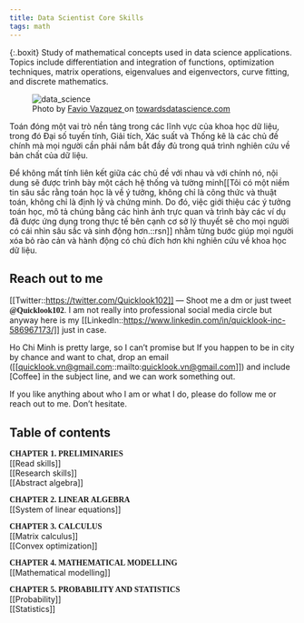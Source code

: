 ```yaml
---
title: Data Scientist Core Skills
tags: math
---
```

{:.boxit}
Study of mathematical concepts used in data science applications. Topics include differentiation and integration of functions, optimization techniques, matrix operations, eigenvalues and eigenvectors, curve fitting, and discrete mathematics.

<figure>
  <img src="https://miro.medium.com/max/600/1*nSFliz6AcuD0ccyR8lm6ag.png" alt="data_science">
  <figcaption>Photo by <a href="https://towardsdatascience.com/@faviovazquez">Favio Vazquez
</a> on <a href="https://towardsdatascience.com/">towardsdatascience.com</a></figcaption>
</figure>

Toán đóng một vai trò nền tảng trong các lĩnh vực của khoa học dữ liệu, trong đó Đại số tuyến tính, Giải tích, Xác suất và Thống kê là các chủ đề chính mà mọi người cần phải nắm bắt đầy đủ trong quá trình nghiên cứu về bản chất của dữ liệu.

Để không mất tính liên kết giữa các chủ đề với nhau và với chính nó, nội dung sẽ được trình bày một cách hệ thống và tường minh[[Tôi có một niềm tin sâu sắc rằng toán học là về ý tưởng, không chỉ là công thức và thuật toán, không chỉ là định lý và chứng minh. Do đó, việc giới thiệu các ý tưởng toán học, mô tả chúng bằng các hình ảnh trực quan và trình bày các ví dụ đã được ứng dụng trong thực tế bên cạnh cơ sở lý thuyết sẽ cho mọi người có cái nhìn sâu sắc và sinh động hơn.::rsn]] nhằm từng bước giúp mọi người xóa bỏ rào cản và hành động có chủ đích hơn khi nghiên cứu về khoa học dữ liệu.

## Reach out to me

[[Twitter::https://twitter.com/Quicklook102]] — Shoot me a dm or just tweet <span style="font-family:  'Charter', 'Source Serif Pro';font-weight: 600; ">@Quicklook102</span>. I am not really into professional social media circle but anyway here is my [[LinkedIn::https://www.linkedin.com/in/quicklook-inc-586967173/]] just in case.
    
Ho Chi Minh is pretty large, so I can’t promise but If you happen to be in city by chance and want to chat, drop an email ([[quicklook.vn@gmail.com::mailto:quicklook.vn@gmail.com]]) and include [Coffee] in the subject line, and we can work something out.

If you like anything about who I am or what I do, please do follow me or reach out to me. Don’t hesitate.

## Table of contents

<span style="font-family:  'Charter', 'Source Serif Pro';font-weight: 600; text-transform: uppercase; ">Chapter 1. Preliminaries</span>
<br> [[Read skills]]
<br> [[Research skills]]
<br> [[Abstract algebra]]

<span style="font-family:  'Charter', 'Source Serif Pro';font-weight: 600; text-transform: uppercase; ">Chapter 2. Linear algebra</span>
<br> [[System of linear equations]]

<span style="font-family:  'Charter', 'Source Serif Pro';font-weight: 600; text-transform: uppercase; ">Chapter 3. Calculus</span>
<br> [[Matrix calculus]]
<br> [[Convex optimization]]

<span style="font-family:  'Charter', 'Source Serif Pro';font-weight: 600; text-transform: uppercase; ">Chapter 4. Mathematical modelling</span>
<br> [[Mathematical modelling]]

<span style="font-family:  'Charter', 'Source Serif Pro';font-weight: 600; text-transform: uppercase; ">Chapter 5. Probability and statistics</span>
<br> [[Probability]]
<br> [[Statistics]]
